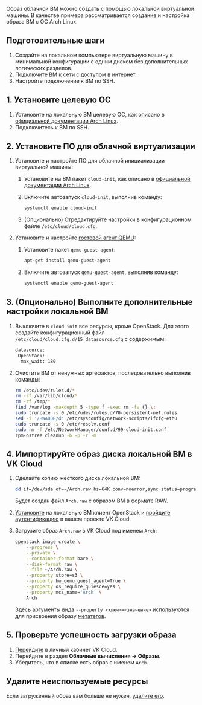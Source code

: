 Образ облачной ВМ можно создать с помощью локальной виртуальной машины. В качестве примера рассматривается создание и настройка образа ВМ с ОС Arch Linux.

## Подготовительные шаги

1. Создайте на локальном компьютере виртуальную машину в минимальной конфигурации с одним диском без дополнительных логических разделов.
1. Подключите ВМ к сети с доступом в интернет.
1. Настройте подключение к ВМ по SSH.

## 1. Установите целевую ОС

1. Установите на локальную ВМ целевую ОС, как описано в [официальной документации Arch Linux](https://wiki.archlinux.org/title/Installation_guide_(Русский)).
1. Подключитесь к ВМ по SSH.

## 2. Установите ПО для облачной виртуализации

1. Установите и настройте ПО для облачной инициализации виртуальной машины:

   1. Установите на ВМ пакет `cloud-init`, как описано в [официальной документации Arch Linux](https://wiki.archlinux.org/title/Cloud-init).
   1. Включите автозапуск `cloud-init`, выполнив команду:

      ```bash
      systemctl enable cloud-init
      ```
   1. (Опционально) Отредактируйте настройки в конфигурационном файле `/etc/cloud/cloud.cfg`.

1. Установите и настройте [гостевой агент QEMU](https://qemu-project.gitlab.io/qemu/about/index.html):

   1. Установите пакет `qemu-guest-agent`:

      ```bash
      apt-get install qemu-guest-agent
      ```

   1. Включите автозапуск ` qemu-guest-agent `, выполнив команду:

      ```bash
      systemctl enable qemu-guest-agent
      ```

## 3. (Опционально) Выполните дополнительные настройки локальной ВМ

1. Выключите в `cloud-init` все ресурсы, кроме OpenStack. Для этого создайте конфигурационный файл `/etc/cloud/cloud.cfg.d/15_datasource.cfg` с содержимым:

    ```txt
    datasource:
     OpenStack:
      max_wait: 180
    ```
1. Очистите ВМ от ненужных артефактов, последовательно выполнив команды:

    ```bash
    rm /etc/udev/rules.d/*
    rm -rf /var/lib/cloud/*
    rm -rf /tmp/*
    find /var/log -maxdepth 5 -type f -exec rm -fv {} \;
    sudo truncate -s 0 /etc/udev/rules.d/70-persistent-net.rules
    sed -i '/HWADDR/d' /etc/sysconfig/network-scripts/ifcfg-eth0
    sudo truncate -s 0 /etc/resolv.conf
    sudo rm -f /etc/NetworkManager/conf.d/99-cloud-init.conf
    rpm-ostree cleanup -b -p -r -m
    ```

## 4. Импортируйте образ диска локальной ВМ в VK Cloud

1. Сделайте копию жесткого диска локальной ВМ:

    ```bash
    dd if=/dev/sda of=~/Arch.raw bs=64K conv=noerror,sync status=progress
    ```

    Будет создан файл `Arch.raw` с образом ВМ в формате RAW.

1. [Установите](/ru/tools-for-using-services/cli/openstack-cli#1_ustanovite_klient_openstack) на локальную ВМ клиент OpenStack и [пройдите аутентификацию](/ru/tools-for-using-services/cli/openstack-cli#3_proydite_autentifikaciyu) в вашем проекте VK Cloud.
1. Загрузите образ `Arch.raw` в VK Cloud под именем `Arch`:

    ```bash
    openstack image create \
        --progress \
        --private \
        --container-format bare \
        --disk-format raw \
        --file ~/Arch.raw \
        --property store=s3 \
        --property hw_qemu_guest_agent=True \
        --property os_require_quiesce=yes \
        --property mcs_name='Arch' \
        Arch
    ```

    Здесь аргументы вида `--property <ключ>=<значение>` используются для присвоения образу [метатегов](/ru/computing/iaas/service-management/images/image-metadata).

## 5. Проверьте успешность загрузки образа

1. [Перейдите](https://msk.cloud.vk.com/app/) в личный кабинет VK Cloud.
1. Перейдите в раздел **Облачные вычисления → Образы**.
1. Убедитесь, что в списке есть образ с именем `Arch`.

## Удалите неиспользуемые ресурсы

Если загруженный образ вам больше не нужен, [удалите его](/ru/computing/iaas/service-management/images/images-manage#udalenie_obraza).
